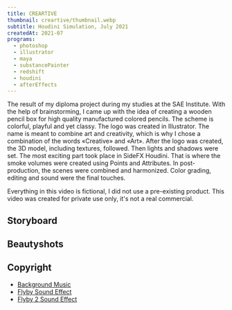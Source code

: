 ```yaml
---
title: CREARTIVE
thumbnail: creartive/thumbnail.webp
subtitle: Houdini Simulation, July 2021
createdAt: 2021-07
programs:
  - photoshop
  - illustrator
  - maya
  - substancePainter
  - redshift
  - houdini
  - afterEffects
---
```


The result of my diploma project during my studies at the SAE Institute.
With the help of brainstorming, I came up with the idea of creating a wooden pencil box for high quality manufactured colored pencils.
The scheme is colorful, playful and yet classy.
The logo was created in Illustrator.
The name is meant to combine art and creativity, which is why I chose a combination of the words «Creative» and «Art».
After the logo was created, the 3D model, including textures, followed.
Then lights and shadows were set.
The most exciting part took place in SideFX Houdini.
That is where the smoke volumes were created using Points and Attributes.
In post-production, the scenes were combined and harmonized.
Color grading, editing and sound were the final touches.

Everything in this video is fictional, I did not use a pre-existing product.
This video was created for private use only, it's not a real commercial.

<youtube-link video="LKwO6LhKCwo"></youtube-link>
<artstation-link artwork="3dOmYA"></artstation-link>

<asset-video src="creartive/creartive.webm"></asset-video>

## Storyboard

<asset-image src="creartive/storyboard.webp" alt="Storyboard"></asset-image>

## Beautyshots

<asset-image src="creartive/1_beautyshot_pencils.webp" alt="Beautyshot"></asset-image>
<asset-image src="creartive/3_beautyshot_overview.webp" alt="Beautyshot"></asset-image>
<asset-image src="creartive/4_beautyshot_closing_overview.webp" alt="Beautyshot"></asset-image>
<asset-image src="creartive/5_beautyshot_closing.webp" alt="Beautyshot"></asset-image>
<asset-image src="creartive/6_beautyshot_closed.webp" alt="Beautyshot"></asset-image>

## Copyright

- [Background Music](https://www.youtube.com/watch?v=BLQ1gPGSzXM)
- [Flyby Sound Effect](https://freesound.org/people/kwahmah_02/sounds/316658/)
- [Flyby 2 Sound Effect](https://freesound.org/people/Robinhood76/sounds/263670/)
